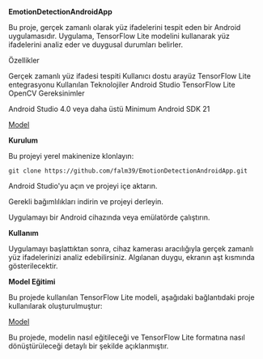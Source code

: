 **EmotionDetectionAndroidApp**

Bu proje, gerçek zamanlı olarak yüz ifadelerini tespit eden bir Android uygulamasıdır. Uygulama, TensorFlow Lite modelini kullanarak yüz ifadelerini analiz eder ve duygusal durumları belirler.

Özellikler

Gerçek zamanlı yüz ifadesi tespiti
Kullanıcı dostu arayüz
TensorFlow Lite entegrasyonu
Kullanılan Teknolojiler
Android Studio
TensorFlow Lite
OpenCV
Gereksinimler

Android Studio 4.0 veya daha üstü
Minimum Android SDK 21

[Model ](https://github.com/falm39/Traintflitemodel/blob/7007c26a26ef6d4d8b246a75237db9d3be49f505/train.py)

**Kurulum**

Bu projeyi yerel makinenize klonlayın:

```
git clone https://github.com/falm39/EmotionDetectionAndroidApp.git
```
Android Studio'yu açın ve projeyi içe aktarın.

Gerekli bağımlılıkları indirin ve projeyi derleyin.

Uygulamayı bir Android cihazında veya emülatörde çalıştırın.

**Kullanım**

Uygulamayı başlattıktan sonra, cihaz kamerası aracılığıyla gerçek zamanlı yüz ifadelerinizi analiz edebilirsiniz.
Algılanan duygu, ekranın aşt kısmında gösterilecektir.

**Model Eğitimi**

Bu projede kullanılan TensorFlow Lite modeli, aşağıdaki bağlantıdaki proje kullanılarak oluşturulmuştur:

[Model ](https://github.com/falm39/Traintflitemodel/blob/7007c26a26ef6d4d8b246a75237db9d3be49f505/train.py)

Bu projede, modelin nasıl eğitileceği ve TensorFlow Lite formatına nasıl dönüştürüleceği detaylı bir şekilde açıklanmıştır.
